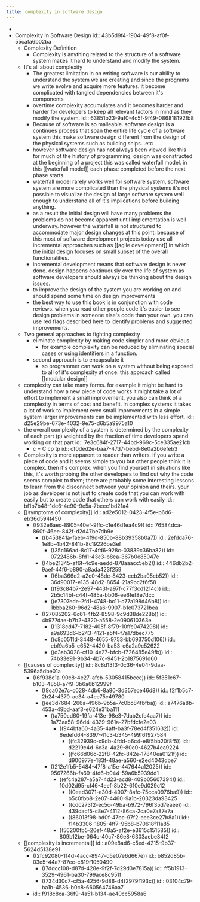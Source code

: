 ```yaml
---
title: complexity in software design
---
```


-
- Complexity In Software Design
  id:: 43b5d9f4-1904-49f8-af0f-55cafa6b02ba
	- Complexity Definition
		- Complexity is anything related to the structure of a software system makes it hard to understand and modify the system.
	- It's all about complexity
		- The greatest limitation in on writing software is our ability to understand the system we are creating and since the programs we write evolve and acquire more features. it become complicated with tangled dependencies between it's components
		- overtime complexity accumulates and it becomes harder and harder for developers to keep all relevant factors in mind as they modify the system.
		  id:: 63851b23-9af0-4c5f-9f49-086818192fb8
		- Because of software is so malleable. software design is a continues process that span the entire life cycle of a software system this make software design different from the design of the physical systems such as building ships...etc
		- however software design has not always been viewed like this for much of the history of programming, design was constructed at the beginning of a project this was called waterfall model. in this [[waterfall model]] each phase completed before the next phase starts.
		- waterfall model rarely works well for software system, software system are more complicated than the physical systems it's not possible to visualize the design of large software system well enough to understand all of it's implications before building anything.
		- as a result the initial design will have many problems the problems do not become apparent until implementation is well underway. however the waterfall is not structured to accommodate major design changes at this point. because of this most of software development projects today use all incremental approaches such as [[agile development]] in which the initial design focuses on small subset of the overall functionalities.
		- incremental development means that software design is never done. design happens continuously over the life of system as software developers should always be thinking about the design issues.
		- to improve the design of the system you are working on and should spend some time on design improvements
		- the best way to use this book is in conjunction with code reviews. when you read other people code it's easier to see design problems in someone else's code than your own. you can use red flags described here to identify problems and suggested improvements.
	- Two general approaches to fighting complexity
		- eliminate complexity by making code simpler and more obvious.
			- for example complexity can be reduced by eliminating special cases or using identifiers in a function.
		- second approach is to encapsulate it
			- so programmer can work on a system without being exposed to all of it's complexity at once. this approach called [[modular design]]
	- complexity can take many forms. for example it might be hard to understand how a new piece of code works it might take a lot of effort to implement a small improvement, you also can think of a complexity in terms of cost and benefit. in complex systems it takes a lot of work to implement even small improvements in a simple system larger improvements can be implemented with less effort.
	  id:: d25e29be-673e-4032-9e75-d6b5a9975a10
	- the overall complexity of a system is determined by the complexity of each part (p) weighted by the fraction of time developers spend working on that part 
	  id:: 7e3c684f-2717-44bd-969c-5ce335ae21cb
		- c = C cp tp
		  id:: cf0ded2e-baa7-47d7-bebd-8e0a2b6efeb3
	- Complexity is more apparent to reader than writers. if you write a piece of code and it seems simple to you but other people think it is complex. then it's complex. when you find yourself in situations like this, it's worth probing the other developers to find out why the code seems complex to them; there are probably some interesting lessons to learn from the disconnect between your opinion and theirs. your job as developer is not just to create code that you can work with easily but to create code that others can work with easily 
	  id:: bf1b7b48-1de6-4e90-9e5a-7beec1bd21a4
	- [[symptoms of complexity]]
	  id:: ad2e5012-0423-4f5e-b6d6-eb36d594f450
		- ((932e6aec-8905-40ef-9ffc-c1e46d1ea4c9))
		  id:: 76584dca-860f-46ee-842f-d2d47be7db9e
			- ((b453841a-faeb-4f9d-850b-88b39358b0a7))
			  id:: 2efdda76-1e8b-4b42-841b-8c19226be3ef
				- ((35c166ad-8c17-4fd6-928c-03839c36ba82))
				  id:: 0722486b-8fd1-43c3-b8ea-367b0e85047e
			- ((4be21345-af6f-4c9e-aedd-878aaacc5eb2))
			  id:: 446db2b2-9aef-44f6-b890-a8ada423f259
				- ((6ba366d2-a2c0-48de-8423-ccb2ba05cb52))
				  id:: 36d90017-e135-48d2-8654-21a9bc2f6f58
				- ((f93c84b7-2e97-443f-a97f-c77f3cd1214c))
				  id:: 2b5c14bf-c44f-485a-bb06-ee6fef8e7dcc
				- ((e7307ede-2fd1-4748-bc11-c77a198d46b8))
				  id:: 1bbba260-96d2-48a6-9907-b1e073721bea
			- ((27085202-6c61-4fb2-8598-9c9d38de228b))
			  id:: 4b977dae-b7b2-4320-a558-2e090610363e
				- ((1318cd47-7182-405f-8f79-10ffc0474298))
				  id:: a9a693d6-b243-4121-a5f4-f7a17dbec775
				- ((c8c0511d-3448-4655-9753-bb693750d106))
				  id:: ebf9a6b5-e652-4420-ba53-c6a2a9c52622
				- ((d3ab3028-cf10-4e27-bfcb-f726485e49fb))
				  id:: 74b33e91-9b34-4b7c-9451-2b1875691d60
	- [[causes of complexity]]
	  id:: 8c8d13f3-0c36-4e04-9daa-5396a5dbe01a
		- ((6f938c1a-90c8-4e27-afcb-53058415bcee))
		  id:: 5f351c67-b103-4858-a7f9-3b6a6b12999f
			- ((8ca02e7c-c028-4db6-8a80-3d357ece46d8))
			  id:: f2f1b5c7-2b24-4370-ac34-a4ee75c49780
			- ((ee3d7684-266a-496b-9b5a-7c0bc84fbfba))
			  id:: a7476a8b-453a-49bd-aaf3-e624e31ba111
				- ((a750cd60-19fa-413e-98e3-7dab2cfc4aa7))
				  id:: 1a73aa58-96d4-4329-961a-27bfdcfe2e03
					- ((944bfa60-4a35-4aff-ba3f-78ed4f351632))
					  id:: 6edefd64-8397-41c3-b345-499f61927584
						- ((fc32939c-c9db-4fdd-b6c4-e8f5bb20f8f5))
						  id:: d2219c4d-6c3a-4a29-80c0-4627b4ea9224
						- ((fc66d06c-22f8-42fc-842e-17840ea0121f))
						  id:: d900977e-183f-48ae-a560-e2ed4043dbe7
				- ((212e1fb5-5484-47f8-a15e-447644a12025))
				  id:: 9567266b-fa69-4fd6-b044-59a6b5939dd1
					- ((efc4a287-a5a7-4d23-acd8-409b05607394))
					  id:: 10d02d95-cf46-4eef-8b22-610e9d029c12
						- ((0eed3071-e30d-4907-8afc-75cca0976ba9))
						  id:: b5c0fbb8-2e07-4460-9a1b-20323da93425
						- ((cdc273f2-ec5c-49ba-b972-796f35d7eaee))
						  id:: 439dacf5-c8e7-4112-86ca-2ca0e7a87e7a
						- ((86013f98-bd0f-47bc-97f2-eee3ce27b8a1))
						  id:: f14b3306-1805-4ff7-95b8-b70618f11a85
					- ((56200fb5-20ef-48a5-af2e-e3615c151585))
					  id:: 809b12be-064c-40c7-86e8-6303aebe34f2
	- [[complexity is incremental]]
	  id:: a09e8ad6-c5ed-4215-9b37-5624d5138e91
		- ((2fc92080-114d-4acc-8947-d5e07e6d667e))
		  id:: b852d85b-03e5-44a7-87ec-c819f1050490
			- ((7ddcc108-d87d-428e-9f2f-7d29d3e7815a))
			  id:: ff5b1913-3529-4961-ba30-799ace8c951f
			- ((734d30c7-cf5a-4256-9d86-d4f2979f193c))
			  id:: 03104c79-ba1b-4536-b0c8-660564746aa7
		- id:: f918c8ca-36f9-4a51-b134-ae40cc5958a6